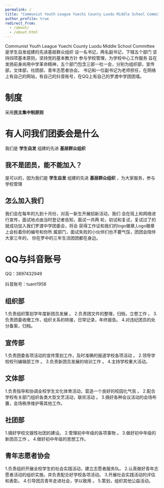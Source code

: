 ```yaml
---
permalink: /
title: "Communist Youth League Yuechi County Luodu Middle School Committee"
author_profile: true
redirect_from: 
  - /about/
  - /about.html
---
```


Communist Youth League Yuechi County Luodu Middle School Committee是学生自发组建的先进基层群众组织 设一名书记，两名副书记，下辖五个部门 坚持四项基本原则，坚持党的基本教方针 参与学校管理，为学校中心工作服务 旨在发扬前身尚用中学革命精神，五个部门包含三部一社一会，分别为组织部，宣传部，文体部，社团部，青年志愿者协会。
 书记和一位副书记为老师担任，在网络上有自己的网站，有自己的抖音账号，在QQ上有自己的罗渡中学团团墙。

# 制度

采用**民主集中制原则**

# 有人问我们团委会是什么

我们是 **学生自发** 组建的先进 **基层群众组织** 

## 我不是团员，能不能加入？

是可以的，因为我们是 **学生自发** 组建的先进 **基层群众组织** ，为大家服务，参与学校管理

## 怎么加入我们

我们会在每年的九到十月份，对高一新生开展招新活动，我们 会在班上和网络进行宣传，面试地点由当时登记者告知，面试一共两 轮，初试和复试，复试过了的就成功加入我们罗渡中学团委会，将会 获得工作证和我们的logo徽章,Logo徽章上会标着你的编号和你所 属部门，面试失败的小伙伴们也不要气馁，团团会陪伴大家三年的， 你在罗中的三年生活团团都在身边。
# QQ与抖音账号

QQ：3897432949

抖音账号：tuant1958

## 组织部
1.负责组织策划学年度新团员发展 。
2.负责团文件的整理，归档，立卷工作 。
3.负责团委收缴工作，组织关系的转接，日常记录，年终报告。 
4.对违纪团员的处分备案，归档。

## 宣传部
1.负责团委各项活动的宣传策划工作，及时准确的报道学校各项活动 。
2.领导学校校刊编辑部工作 。
3.负责新团员发展的培训工作 。
4.主持学校重大活动。

## 文体部

1.负责指导和协调全校学生文化体育活动，营造一个良好的校园化气氛 。
2.配合学校有关部门组织各类大型文艺活动，联欢活动 。
3.搞好各种会议活动的会场布置，会场秩序维护等其他工作。

## 社团部

1.搞好学校文娱性社团的建设。
2.管理初中年级的各项事物 。
3.做好初中年级的新团员工作 。
4.做好初中年级的思想工作。

## 青年志愿者协会
1.负责组织开展全校学生的社会实践活动，建立志愿者服务队。 
2.认真做好青年志愿者活动的组织实施，并负责配合好学校各项活动。
3.开展社会实践活动的评估和表彰。
4.引导团员青年走进社会，学以致用 。
5.策划，组织其他公益活动。
